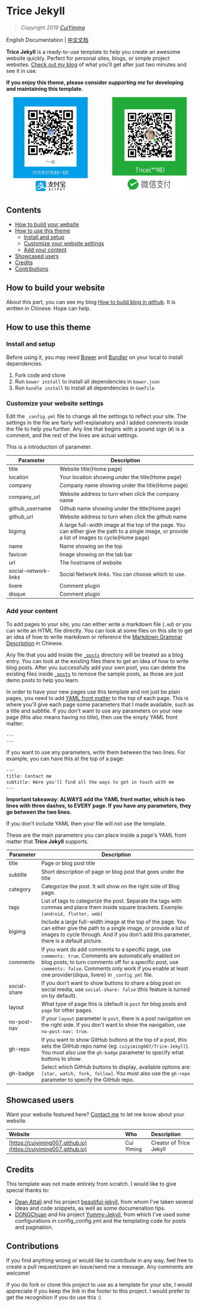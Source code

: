 # Trice Jekyll

> *Copyright 2019 [CuiYiming](https://cuiyiming007.github.io/)*

English Documentation | [中文文档](/README_CN.md)

**Trice Jekyll** is a ready-to-use template to help you create an awesome website quickly. Perfect for personal sites, blogs, or simple project websites.  [Check out my blog](https://cuiyiming007.github.io/) of what you'll get after just two minutes and see it in use.

**If you enjoy this theme, please consider *supporting me* for developing and maintaining this template.**

<p align="center">
    <img src="/alipay-code.jpg" width="200px"/>
    <span>&#160; &#160; &#160; &#160; &#160; &#160; &#160; &#160;</span>
    <img src="/wechat-code.png" width="200px"/>
</p>

## Contents

- [How to build your website](#how-to-build-your-website)
- [How to use this theme](#how-to-use-this-theme)
    - [Install and setup](#Install-and-setup)
    - [Customize your website settings](#Customize-your-website-settings)
    - [Add your content](#add-your-content)
- [Showcased users](#Showcased-users)
- [Credits](#credits)
- [Contributions](#Contributions)

## How to build your website

About this part, you can see my blog [How to build blog in github](https://cuiyiming007.github.io/web/2019/05/19/How-to-build-blog-in-github.html). It is written in Chinese. Hope can help.

## How to use this theme

### Install and setup

Before using it, you may need [Bower](http://bower.io/) and [Bundler](http://bundler.io/) on your local to install dependencies.

1. Fork code and clone
2. Run `bower install` to install all dependencies in `bower.json`
3. Run `bundle install` to install all dependencies in `Gemfile`

### Customize your website settings

Edit the `_config.yml` file to change all the settings to reflect your site. The settings in the file are fairly self-explanatory and I added comments inside the file to help you further. Any line that begins with a pound sign (`#`) is a comment, and the rest of the lines are actual settings.

This is a introduction of parameter.

Parameter   | Description
----------- | -----------
title       | Website title(Home page)
location    | Your location showing under the title(Home page)
company     | Company name showing under the title(Home page)
company_url | Website address to turn when click the company name
github_username     | Github name showing under the title(Home page)
github_url  | Website address to turn when click the github name
bigimg      | A large full-width image at the top of the page.  You can either give the path to a single image, or provide a list of images to cycle(Home page)
name        | Name showing on the top
favicon     | Image showing on the tab bar
url         | The hostname of website
social-network-links    | Social Network links. You can choose which to use.
livere      | Comment plugin
disque      | Comment plugin

### Add your content

To add pages to your site, you can either write a markdown file (`.md`) or you can write an HTML file directly. You can look at some files on this site to get an idea of how to write markdown or reference the [Markdown Grammar Description](http://www.markdown.cn/) in Chinese. 

Any file that you add inside the [`_posts`](./_posts) directory will be treated as a blog entry.  You can look at the existing files there to get an idea of how to write blog posts.  After you successfully add your own post, you can delete the existing files inside [`_posts`](./_posts) to remove the sample posts, as those are just demo posts to help you learn.

In order to have your new pages use this template and not just be plain pages, you need to add [YAML front matter](https://jekyllrb.com/docs/front-matter/) to the top of each page. This is where you'll give each page some parameters that I made available, such as a title and subtitle. If you don't want to use any parameters on your new page (this also means having no title), then use the empty YAML front matter:

```
---
---
```

If you want to use any parameters, write them between the two lines. For example, you can have this at the top of a page:

```
---
title: Contact me
subtitle: Here you'll find all the ways to get in touch with me
---
```

**Important takeaway: ALWAYS add the YAML front matter, which is two lines with three dashes, to EVERY page. If you have any parameters, they go between the two lines.**    

If you don't include YAML then your file will not use the template.

These are the main parameters you can place inside a page's YAML front matter that **Trice Jekyll** supports.

Parameter   | Description
----------- | -----------
title       | Page or blog post title
subtitle    | Short description of page or blog post that goes under the title
category    | Categorize the post. It will show on the right side of Blog page.
tags        | List of tags to categorize the post. Separate the tags with commas and place them inside square brackets. Example: `[android, flutter, web]`
bigimg      | Include a large full-width image at the top of the page.  You can either give the path to a single image, or provide a list of images to cycle through. And if you don't add this parameter, there is a default picture.
comments    | If you want do add comments to a specific page, use `comments: true`. Comments are automatically enabled on blog posts; to turn comments off for a specific post, use `comments: false`. Comments only work if you enable at least one provider(diqus, livere) in `_config.yml` file.
social-share | If you don't want to show buttons to share a blog post on social media, use `social-share: false` (this feature is turned on by default).
layout      | What type of page this is (default is `post` for blog posts and `page` for other pages.
no-post-nav | If your `layout` parameter is `post`, there is a post navigation on the right side. If you don't want to show the navigation, use `no-post-nav: true`.
gh-repo   | If you want to show GitHub buttons at the top of a post, this sets the GitHub repo name (eg. `cuiyiming007/Trice-Jekyll`). You must also use the `gh-badge` parameter to specify what buttons to show.
gh-badge  | Select which GitHub buttons to display, available options are: `[star, watch, fork, follow]`. You must also use the `gh-repo` parameter to specify the GitHub repo.


## Showcased users

Want your website featured here? [Contact me](https://cuiyiming007.github.io/about) to let me know about your website.


| Website | Who | Description |
| :------ |:--- | :---------- |
| [https://cuiyiming007.github.io](https://cuiyiming007.github.io) | Cui Yiming | Creator of Trice Jekyll |


## Credits

This template was not made entirely from scratch. I would like to give special thanks to:
- [Dean Attali](https://github.com/daattali) and his project [beautiful-jekyll](https://github.com/daattali/beautiful-jekyll), from whom I've taken several ideas and code snippets, as well as some documenation tips.
- [DONGChuan](https://github.com/DONGChuan) and his project [Yummy-Jekyll](https://github.com/DONGChuan/Yummy-Jekyll), from which I've used some configurations in config_config.yml and the templating code for posts and pagination.

## Contributions

If you find anything wrong or would like to contribute in any way, feel free to create a pull request/open an issue/send me a message.  Any comments are welcome!

If you do fork or clone this project to use as a template for your site, I would appreciate if you keep the link in the footer to this project.  I would prefer to get the recognition if you do use this :)
